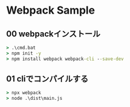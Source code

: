 # Webpack Sample

## 00 webpackインストール

```bat
> .\cmd.bat
> npm init -y
> npm install webpack webpack-cli --save-dev
```

## 01 cliでコンパイルする

```bat
> npx webpack
> node .\dist\main.js
```

